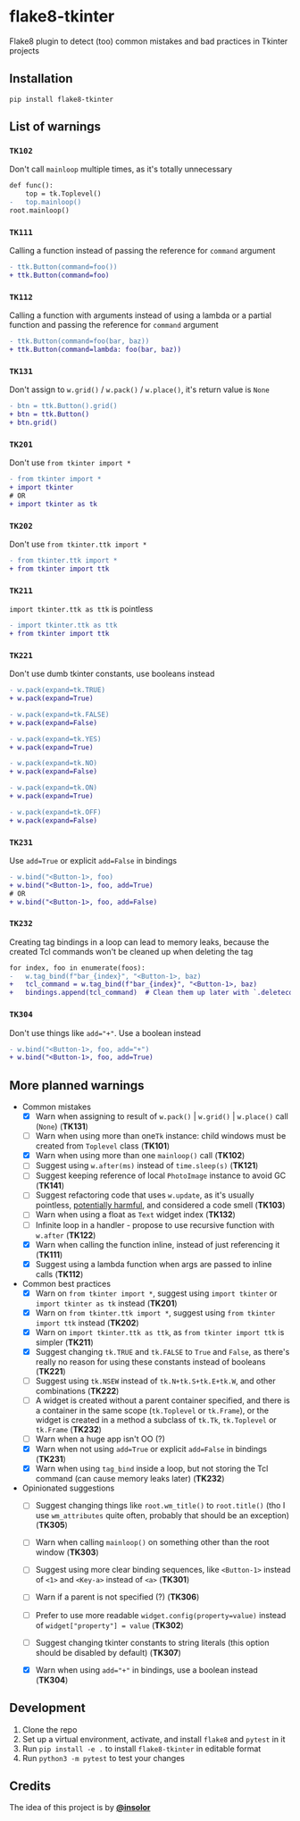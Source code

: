 # flake8-tkinter

Flake8 plugin to detect (too) common mistakes and bad practices in Tkinter projects

## Installation

```
pip install flake8-tkinter
```


## List of warnings


### `TK102`
Don't call `mainloop` multiple times, as it's totally unnecessary

```diff
def func():
    top = tk.Toplevel()
-   top.mainloop()
root.mainloop()
```

### `TK111`
Calling a function instead of passing the reference for `command` argument

```diff
- ttk.Button(command=foo())
+ ttk.Button(command=foo)
```

### `TK112`
Calling a function with arguments instead of using a lambda or a partial function and passing the reference for `command` argument

```diff
- ttk.Button(command=foo(bar, baz))
+ ttk.Button(command=lambda: foo(bar, baz))
```

### `TK131`
Don't assign to `w.grid()` / `w.pack()` / `w.place()`, it's return value is `None`

```diff
- btn = ttk.Button().grid()
+ btn = ttk.Button()
+ btn.grid()
```

### `TK201`
Don't use `from tkinter import *`

```diff
- from tkinter import *
+ import tkinter
# OR
+ import tkinter as tk
```

### `TK202`
Don't use `from tkinter.ttk import *`


```diff
- from tkinter.ttk import *
+ from tkinter import ttk
```

### `TK211`
`import tkinter.ttk as ttk` is pointless

```diff
- import tkinter.ttk as ttk
+ from tkinter import ttk
```

### `TK221`
Don't use dumb tkinter constants, use booleans instead

```diff
- w.pack(expand=tk.TRUE)
+ w.pack(expand=True)

- w.pack(expand=tk.FALSE)
+ w.pack(expand=False)

- w.pack(expand=tk.YES)
+ w.pack(expand=True)

- w.pack(expand=tk.NO)
+ w.pack(expand=False)

- w.pack(expand=tk.ON)
+ w.pack(expand=True)

- w.pack(expand=tk.OFF)
+ w.pack(expand=False)
```

### `TK231`
Use `add=True` or explicit `add=False` in bindings

```diff
- w.bind("<Button-1>, foo)
+ w.bind("<Button-1>, foo, add=True)
# OR
+ w.bind("<Button-1>, foo, add=False)
```

### `TK232`
Creating tag bindings in a loop can lead to memory leaks, because the created Tcl commands won't be cleaned up when deleting the tag

```diff
for index, foo in enumerate(foos):
-   w.tag_bind(f"bar_{index}", "<Button-1>, baz)
+   tcl_command = w.tag_bind(f"bar_{index}", "<Button-1>, baz)
+   bindings.append(tcl_command)  # Clean them up later with `.deletecommand()`
```

### `TK304`
Don't use things like `add="+"`. Use a boolean instead

```diff
- w.bind("<Button-1>, foo, add="+")
+ w.bind("<Button-1>, foo, add=True)
```

## More planned warnings

- Common mistakes
  - [x] Warn when assigning to result of `w.pack()` | `w.grid()` | `w.place()` call (`None`) (**TK131**)
  - [ ] Warn when using more than one`Tk` instance: child windows must be created from `Toplevel` class (**TK101**)
  - [x] Warn when using more than one `mainloop()` call (**TK102**)
  - [ ] Suggest using `w.after(ms)` instead of `time.sleep(s)` (**TK121**)
  - [ ] Suggest keeping reference of local `PhotoImage` instance to avoid GC (**TK141**)
  - [ ] Suggest refactoring code that uses `w.update`, as it's usually pointless, [potentially harmful](https://wiki.tcl-lang.org/page/Update+considered+harmful), and considered a code smell (**TK103**)
  - [ ] Warn when using a float as `Text` widget index (**TK132**)
  - [ ] Infinite loop in a handler - propose to use recursive function with `w.after` (**TK122**)
  - [x] Warn when calling the function inline, instead of just referencing it (**TK111**)
  - [x] Suggest using a lambda function when args are passed to inline calls (**TK112**)

- Common best practices
  - [x] Warn on `from tkinter import *`, suggest using `import tkinter` or `import tkinter as tk` instead (**TK201**)
  - [x] Warn on `from tkinter.ttk import *`, suggest using `from tkinter import ttk` instead (**TK202**)
  - [x] Warn on `import tkinter.ttk as ttk`, as `from tkinter import ttk` is simpler (**TK211**)
  - [x] Suggest changing `tk.TRUE` and `tk.FALSE` to `True` and `False`, as there's really no reason for using these constants instead of booleans (**TK221**)
  - [ ] Suggest using `tk.NSEW` instead of `tk.N+tk.S+tk.E+tk.W`, and other combinations (**TK222**)
  - [ ] A widget is created without a parent container specified, and there is a container in the same scope (`tk.Toplevel` or `tk.Frame`), or the widget is created in a method a subclass of `tk.Tk`, `tk.Toplevel` or `tk.Frame` (**TK232**)
  - [ ] Warn when a huge app isn't OO (?)
  - [x] Warn when not using `add=True` or explicit `add=False` in bindings (**TK231**)
  - [x] Warn when using `tag_bind` inside a loop, but not storing the Tcl command (can cause memory leaks later) (**TK232**)

- Opinionated suggestions
  - [ ] Suggest changing things like `root.wm_title()` to `root.title()` (tho I use `wm_attributes` quite often, probably that should be an exception) (**TK305**)
  - [ ] Warn when calling `mainloop()` on something other than the root window  (**TK303**)
  - [ ] Suggest using more clear binding sequences, like `<Button-1>` instead of `<1>` and `<Key-a>` instead of `<a>` (**TK301**)
  - [ ] Warn if a parent is not specified (?) (**TK306**)
  - [ ] Prefer to use more readable `widget.config(property=value)` instead of `widget["property"] = value` (**TK302**)
  - [ ] Suggest changing tkinter constants to string literals (this option should be disabled by default) (**TK307**)
  - [x] Warn when using `add="+"` in bindings, use a boolean instead (**TK304**)


## Development
1. Clone the repo
2. Set up a virtual environment, activate, and install `flake8` and `pytest` in it
3. Run `pip install -e .` to install `flake8-tkinter` in editable format
4. Run `python3 -m pytest` to test your changes


## Credits
The idea of this project is by [**@insolor**](https://github.com/insolor)

